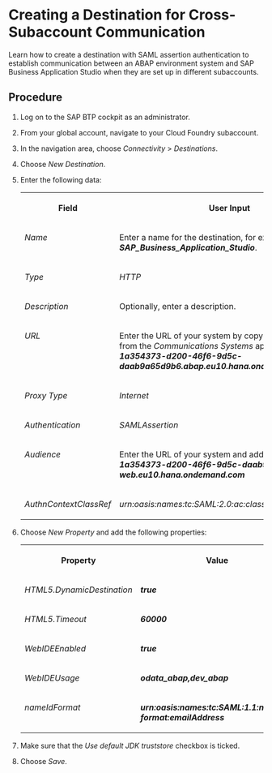 <!-- loio7d58ebac25164c5b8083647dd4b63d88 -->

# Creating a Destination for Cross-Subaccount Communication

Learn how to create a destination with SAML assertion authentication to establish communication between an ABAP environment system and SAP Business Application Studio when they are set up in different subaccounts.



## Procedure

1.  Log on to the SAP BTP cockpit as an administrator.

2.  From your global account, navigate to your Cloud Foundry subaccount.

3.  In the navigation area, choose *Connectivity* \> *Destinations*.

4.  Choose *New Destination*.

5.  Enter the following data:


    <table>
    <tr>
    <th valign="top">

    Field


    
    </th>
    <th valign="top">

    User Input


    
    </th>
    </tr>
    <tr>
    <td valign="top">

    *Name*


    
    </td>
    <td valign="top">

    Enter a name for the destination, for example ***SAP\_Business\_Application\_Studio***.


    
    </td>
    </tr>
    <tr>
    <td valign="top">

     *Type* 


    
    </td>
    <td valign="top">

     *HTTP* 


    
    </td>
    </tr>
    <tr>
    <td valign="top">

    *Description*


    
    </td>
    <td valign="top">

    Optionally, enter a description.


    
    </td>
    </tr>
    <tr>
    <td valign="top">

    *URL*


    
    </td>
    <td valign="top">

    Enter the URL of your system by copying the *Host Name* from the *Communications Systems* app, for example ***1a354373-d200-46f6-9d5c-daab9a65d9b6.abap.eu10.hana.ondemand.com*** 


    
    </td>
    </tr>
    <tr>
    <td valign="top">

    *Proxy Type*


    
    </td>
    <td valign="top">

    *Internet*


    
    </td>
    </tr>
    <tr>
    <td valign="top">

    *Authentication*


    
    </td>
    <td valign="top">

    *SAMLAssertion​*


    
    </td>
    </tr>
    <tr>
    <td valign="top">

    *Audience*


    
    </td>
    <td valign="top">

    Enter the URL of your system and add ***-web*** as follows ***1a354373-d200-46f6-9d5c-daab9a65d9b6.abap-web.eu10.hana.ondemand.com***


    
    </td>
    </tr>
    <tr>
    <td valign="top">

    *AuthnContextClassRef*


    
    </td>
    <td valign="top">

    *urn:oasis:names:tc:SAML:2.0:ac:classes:PreviousSession*


    
    </td>
    </tr>
    </table>
    
6.  Choose *New Property* and add the following properties:


    <table>
    <tr>
    <th valign="top">

    Property


    
    </th>
    <th valign="top">

    Value


    
    </th>
    </tr>
    <tr>
    <td valign="top">

    *HTML5.DynamicDestination*


    
    </td>
    <td valign="top">

    ***true***


    
    </td>
    </tr>
    <tr>
    <td valign="top">

    *HTML5.Timeout*​


    
    </td>
    <td valign="top">

    ***60000***


    
    </td>
    </tr>
    <tr>
    <td valign="top">

    *WebIDEEnabled*


    
    </td>
    <td valign="top">

    ***true***


    
    </td>
    </tr>
    <tr>
    <td valign="top">

    *WebIDEUsage*


    
    </td>
    <td valign="top">

    ***odata\_abap,dev\_abap***


    
    </td>
    </tr>
    <tr>
    <td valign="top">

    *nameIdFormat*


    
    </td>
    <td valign="top">

    ***urn:oasis:names:tc:SAML:1.1:nameid-format:emailAddress***


    
    </td>
    </tr>
    </table>
    
7.  Make sure that the *Use default JDK truststore* checkbox is ticked.

8.  Choose *Save*.


